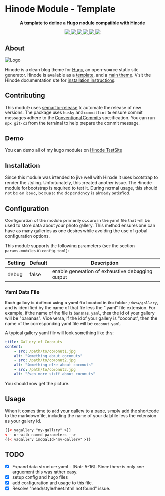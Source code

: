 # Hinode Module - Template

<!-- Tagline -->
<p align="center">
    <b>A template to define a Hugo module compatible with Hinode</b>
    <br />
</p>

<!-- Badges -->
<p align="center">
    <a href="https://gohugo.io" alt="Hugo website">
        <img src="https://img.shields.io/badge/generator-hugo-brightgreen">
    </a>
    <a href="https://gethinode.com" alt="Hinode theme">
        <img src="https://img.shields.io/badge/theme-hinode-blue">
    </a>
    <a href="https://github.com/gethinode/mod-template/commits/main" alt="Last commit">
        <img src="https://img.shields.io/github/last-commit/gethinode/mod-template.svg">
    </a>
    <a href="https://github.com/gethinode/mod-template/issues" alt="Issues">
        <img src="https://img.shields.io/github/issues/gethinode/mod-template.svg">
    </a>
    <a href="https://github.com/gethinode/mod-template/pulls" alt="Pulls">
        <img src="https://img.shields.io/github/issues-pr-raw/gethinode/mod-template.svg">
    </a>
    <a href="https://github.com/gethinode/mod-template/blob/main/LICENSE" alt="License">
        <img src="https://img.shields.io/github/license/gethinode/mod-template">
    </a>
</p>

## About

![Logo](https://raw.githubusercontent.com/gethinode/hinode/main/static/img/logo.png)

Hinode is a clean blog theme for [Hugo][hugo], an open-source static site generator. Hinode is available as a [template][repository_template], and a [main theme][repository]. <!-- This repository maintains a Hugo module to add [module][module] to a Hinode site. --> Visit the Hinode documentation site for [installation instructions][hinode_docs].

## Contributing

This module uses [semantic-release][semantic-release] to automate the release of new versions. The package uses `husky` and `commitlint` to ensure commit messages adhere to the [Conventional Commits][conventionalcommits] specification. You can run `npx git-cz` from the terminal to help prepare the commit message.

## Demo

You can demo all of my hugo modules on [Hinode TestSite](https://testhinode.netlify.com)

## Installation

Since this module was intended to jive well with Hinode it uses bootstrap to render the styling. Unfortunately, this
created another issue. The Hinode module for bootstrap is required to test it. During normal usage, this should not be
an issue, becuase the dependency is already satisfied.

## Configuration

Configuration of the module primarily occurs in the yaml file that will be used to store data about your photo gallery.
This method ensures one can have as many galleries as one desires while avoiding the use of global configuration options.

This module supports the following parameters (see the section `params.modules` in `config.toml`):

| Setting | Default | Description                                      |
|---------|---------|--------------------------------------------------|
| debug   | false   | enable generation of exhaustive debugging output |

### Yaml Data File

Each gallery is defined using a yaml file located in the folder `/data/gallery`, and is identified by the name of that
file less the ".yaml" file extension. For example, if the name of the file is `bananas.yaml`, then the id of your
gallery will be "bananas". Vice versa, if the id of your gallery is "coconut", then the name of the corresponding yaml
file will be `coconut.yaml`.

A typical gallery yaml file will look something like this:

```yaml
title: Gallery of Coconuts
content:
    - src: /path/to/coconut1.jpg
    alt: "Something about coconuts"
    - src: /path/to/coconut2.jpg
    alt: "Something else about coconuts"
    - src: /path/to/coconut3.jpg
    alt: "Even more stuff about coconuts"
```

You should now get the picture.

## Usage

When it comes time to add your gallery to a page, simply add the shortcode to the markdownfile, including the name of
your datafile less the extension as your gallery id.

```html
{{< yagallery "my-gallery" >}}
<-- or with named parameters -->
{{< yagallery imgGalId="my-gallery" >}}

```

## TODO

- [X] Expand data structure yaml - [Note 5-16]: Since there is only one arguement this was rather easy.
- [X] setup config and hugo files
- [X] add configuration and usage to this file.
- [X] Resolve "head/stylesheet.html not found" issue.

<!-- MARKDOWN LINKS -->
[hugo]: https://gohugo.io
[hinode_docs]: https://gethinode.com
<!-- [module]: https://example.com -->
[repository]: https://github.com/gethinode/hinode.git
[repository_template]: https://github.com/gethinode/template.git
[conventionalcommits]: https://www.conventionalcommits.org
[husky]: https://typicode.github.io/husky/
[semantic-release]: https://semantic-release.gitbook.io/
